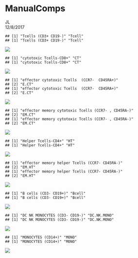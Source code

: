 # ManualComps
JL  
12/8/2017  


```
## [1] "Tcells (CD3+ CD19-)" "Tcell"              
## [1] "Tcells (CD3+ CD19-)" "Tcell"
```

![](latestComps_files/figure-html/setup-1.png)<!-- -->

```
## [1] "cytotoxic Tcells-CD8+" "CT"                   
## [1] "cytotoxic Tcells-CD8+" "CT"
```

![](latestComps_files/figure-html/setup-2.png)<!-- -->

```
## [1] "effector cytotoxic Tcells  (CCR7-  CD45RA+)"
## [2] "E.CT"                                       
## [1] "effector cytotoxic Tcells  (CCR7-  CD45RA+)"
## [2] "E.CT"
```

![](latestComps_files/figure-html/setup-3.png)<!-- -->

```
## [1] "effector memory cytotoxic Tcells (CCR7- , CD45RA-)"
## [2] "EM.CT"                                             
## [1] "effector memory cytotoxic Tcells (CCR7- , CD45RA-)"
## [2] "EM.CT"
```

![](latestComps_files/figure-html/setup-4.png)<!-- -->

```
## [1] "Helper Tcells-CD4+" "HT"                
## [1] "Helper Tcells-CD4+" "HT"
```

![](latestComps_files/figure-html/setup-5.png)<!-- -->

```
## [1] "effector memory helper Tcells (CCR7- CD45RA-)"
## [2] "EM.HT"                                        
## [1] "effector memory helper Tcells (CCR7- CD45RA-)"
## [2] "EM.HT"
```

![](latestComps_files/figure-html/setup-6.png)<!-- -->

```
## [1] "B cells (CD3- CD19+)" "Bcell"               
## [1] "B cells (CD3- CD19+)" "Bcell"
```

![](latestComps_files/figure-html/setup-7.png)<!-- -->

```
## [1] "DC NK MONOCYTES (CD3- CD19-)" "DC.NK.MONO"                  
## [1] "DC NK MONOCYTES (CD3- CD19-)" "DC.NK.MONO"
```

![](latestComps_files/figure-html/setup-8.png)<!-- -->

```
## [1] "MONOCYTES (CD14+)" "MONO"             
## [1] "MONOCYTES (CD14+)" "MONO"
```

![](latestComps_files/figure-html/setup-9.png)<!-- -->
